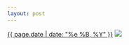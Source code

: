 ```yaml
---
layout: post
---
```


<p>
  <time><a href="/28">{{ page.date | date: "%e %B, %Y" }}</a></time>
  <a href="/28"><img src="{{ site.assets_url }}/28-640.jpg" srcset="{{ site.assets_url }}/28-1280.jpg 1280w, {{ site.assets_url }}/28-960.jpg 960w, {{ site.assets_url }}/28-640.jpg 640w, {{ site.assets_url }}/28-320.jpg 320w" sizes="(min-width: 700px) 50vw, calc(100vw - 2rem)" /></a>
</p>
